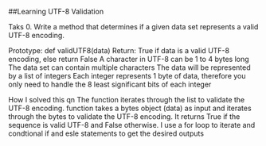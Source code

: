 ##Learning UTF-8 Validation

Taks
0. Write a method that determines if a given data set represents a valid UTF-8 encoding.

Prototype: def validUTF8(data)
Return: True if data is a valid UTF-8 encoding, else return False
A character in UTF-8 can be 1 to 4 bytes long
The data set can contain multiple characters
The data will be represented by a list of integers
Each integer represents 1 byte of data, therefore you only need to handle the 8 least significant bits of each integer


How  I solved this qn
The function iterates through the list to validate the UTF-8 encoding.
function takes a bytes object (data) as input and iterates through the bytes to validate the UTF-8 encoding. It returns True if the sequence is valid UTF-8 and False otherwise. I use  a for loop to iterate and condtional if and esle statements to get the desired outputs

